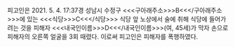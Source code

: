 피고인은 2021. 5. 4. 17:37경 성남시 수정구 <<<구아래주소>>>B<<</구아래주소>>>에 있는 <<<식당>>>C<<</식당>>> 식당 앞 노상에서 술에 취해 식당에 들어가려는 것을 피해자 <<<내국인이름>>>D<<</내국인이름>>>(여, 45세)가 막자 손으로 피해자의 오른쪽 얼굴을 3회 때렸다.
이로써 피고인은 피해자를 폭행하였다.